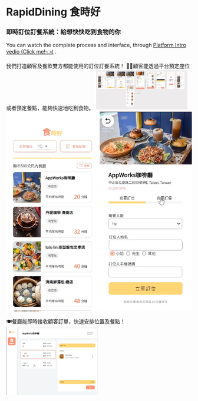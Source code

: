# RapidDining 食時好

### 即時訂位訂餐系統：給想快快吃到食物的你

You can watch the complete process and interface, through [Platform Intro vedio (Click me!👈)](https://youtu.be/b0S1UzsztXc) .

我們打造顧客及餐飲雙方都能使用的訂位訂餐系統！
🙆‍♀️顧客能透過平台預定座位或者預定餐點，能夠快速地吃到食物。
<img src="/frontend//public/訂餐系統.png" width="250">
<img src="/frontend//public/homepage.png" width="250">
<img src="/frontend//public/reservationPage.png" width="250">

🍽️餐廳能即時接收顧客訂單，快速安排位置及餐點！
<img src="/frontend//public/餐廳畫面.png" width="250">
